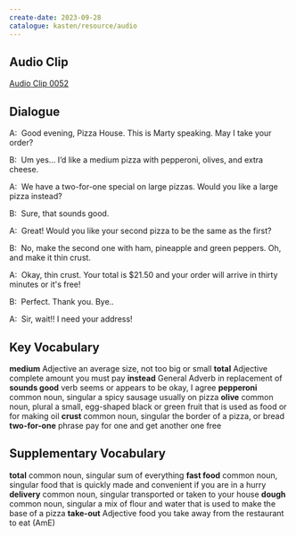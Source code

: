 ```yaml
---
create-date: 2023-09-28
catalogue: kasten/resource/audio
---
```


## Audio Clip
[Audio Clip 0052](https://archive.org/download/englishpod_all/englishpod_0052dg.mp3)

## Dialogue
A:  Good evening, Pizza House.   This is Marty speaking.   May I take your order?

B:  Um yes… I’d like a medium pizza with pepperoni, olives, and extra cheese.

A:  We have a two-for-one special on large pizzas. Would you like a large pizza instead?

B:  Sure,     that sounds good.

A:  Great! Would you like your second pizza to be the same as the first?

B:  No, make the second one with ham, pineapple and green peppers. Oh, and make it thin crust.

A:  Okay,  thin crust. Your total is  $21.50 and your order will arrive in thirty minutes or it's free!

B:  Perfect. Thank you. Bye..

A:  Sir,   wait!! I need your address!

## Key Vocabulary
**medium**        Adjective               an average size, not too big or small
**total**         Adjective               complete amount you must pay
**instead**       General Adverb          in replacement of
**sounds good**   verb                    seems or appears to be okay, I agree
**pepperoni**     common noun, singular   a spicy sausage usually on pizza
**olive**         common noun, plural     a small, egg-shaped black or green fruit that is used as food or for making oil
**crust**         common noun, singular   the border of a pizza, or bread
**two-for-one**   phrase                  pay for one and get another one free

## Supplementary Vocabulary
**total**       common noun, singular   sum of everything
**fast food**   common noun, singular   food that is quickly made and convenient if you are in a hurry
**delivery**    common noun, singular   transported or taken to your house
**dough**       common noun, singular   a mix of flour and water that is used to make the base of a pizza
**take-out**    Adjective               food you take away from the restaurant to eat (AmE)
